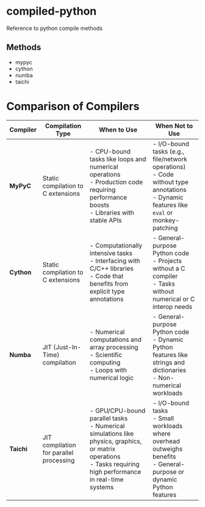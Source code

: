 # compiled-python
Reference to python compile methods

## Methods
- mypyc
- cython
- numba
- taichi

# Comparison of Compilers

| Compiler | Compilation Type            | When to Use                                                                                     | When Not to Use                                                                                      |
|----------|-----------------------------|------------------------------------------------------------------------------------------------|------------------------------------------------------------------------------------------------------|
| **MyPyC** | Static compilation to C extensions | - CPU-bound tasks like loops and numerical operations<br>- Production code requiring performance boosts<br>- Libraries with stable APIs | - I/O-bound tasks (e.g., file/network operations)<br>- Code without type annotations<br>- Dynamic features like `eval` or monkey-patching |
| **Cython** | Static compilation to C extensions | - Computationally intensive tasks<br>- Interfacing with C/C++ libraries<br>- Code that benefits from explicit type annotations | - General-purpose Python code<br>- Projects without a C compiler<br>- Tasks without numerical or C interop needs |
| **Numba** | JIT (Just-In-Time) compilation | - Numerical computations and array processing<br>- Scientific computing<br>- Loops with numerical logic | - General-purpose Python code<br>- Dynamic Python features like strings and dictionaries<br>- Non-numerical workloads |
| **Taichi** | JIT compilation for parallel processing | - GPU/CPU-bound parallel tasks<br>- Numerical simulations like physics, graphics, or matrix operations<br>- Tasks requiring high performance in real-time systems | - I/O-bound tasks<br>- Small workloads where overhead outweighs benefits<br>- General-purpose or dynamic Python features |

